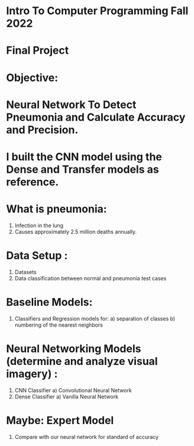 # Intro To Computer Programming Fall 2022
# Final Project

# Objective:
# Neural Network To Detect Pneumonia and Calculate Accuracy and Precision.
# I built the CNN model using the Dense and Transfer models as reference.

# What is pneumonia:
   1. Infection in the lung
   2. Causes approximately 2.5 million deaths annually.

# Data Setup :
   1. Datasets
   2. Data classification between normal and pneumonia test cases

# Baseline Models:
   1. Classifiers and Regression models for:
       a) separation of classes
       b) numbering of the nearest neighbors

# Neural Networking Models (determine and analyze visual imagery) :
   1. CNN Classifier
       a) Convolutional Neural Network
   2. Dense Classifier
       a) Vanilla Neural Network

# Maybe: Expert Model
   1. Compare with our neural network for standard of accuracy


